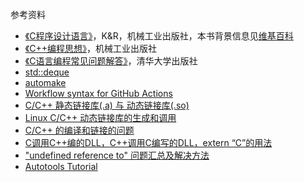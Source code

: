 参考资料

* [《C程序设计语言》](https://book.douban.com/subject/1139336/)，K&R，机械工业出版社，本书背景信息见[维基百科](https://zh.wikipedia.org/wiki/C%E7%A8%8B%E5%BA%8F%E8%AE%BE%E8%AE%A1%E8%AF%AD%E8%A8%80_(%E4%B9%A6))
* [《C++编程思想》](https://book.douban.com/subject/1101524/)，机械工业出版社
* [《C语言编程常见问题解答》](https://book.douban.com/subject/1247059/)，清华大学出版社
* [std::deque](https://en.cppreference.com/w/cpp/container/deque)
* [automake](https://www.gnu.org/software/automake/manual/automake.html#true)
* [Workflow syntax for GitHub Actions](https://docs.github.com/en/actions/reference/workflow-syntax-for-github-actions#jobsjob_idstepsuses)
* [C/C++ 静态链接库(.a) 与 动态链接库(.so)](https://www.cnblogs.com/52php/p/5681711.html)
* [Linux C/C++ 动态链接库的生成和调用](https://blog.csdn.net/alex_bean/article/details/83792988)
* [C/C++ 的编译和链接的问题](https://zhuanlan.zhihu.com/p/26643194)
* [C调用C++编的DLL，C++调用C编写的DLL，extern “C”的用法](https://blog.csdn.net/life_is_too_hard/article/details/52137271)
* ["undefined reference to" 问题汇总及解决方法](https://segmentfault.com/a/1190000006049907)
* [Autotools Tutorial](https://www.lrde.epita.fr/~adl/autotools.html)